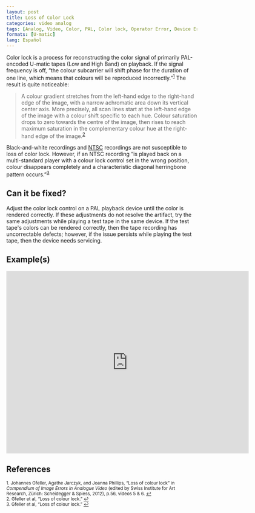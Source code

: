 ```yaml
---
layout: post
title: Loss of Color Lock
categories: video analog
tags: [Analog, Video, Color, PAL, Color lock, Operator Error, Device Error]
formats: [U-matic]
lang: Español
---
```


Color lock is a process for reconstructing the color signal of primarily PAL-encoded U-matic tapes (Low and High Band) on playback. If the signal frequency is off, “the colour subcarrier will shift phase for the duration of one line, which means that colours will be reproduced incorrectly.”<sup><a href="#fn1" id="ref1">1</a></sup> The result is quite noticeable:

<blockquote>A colour gradient stretches from the left-hand edge to the right-hand edge of the image, with a narrow achromatic area down its vertical center axis. More precisely, all scan lines start at the left-hand edge of the image with a colour shift specific to each hue. Colour saturation drops to zero towards the centre of the image, then rises to reach maximum saturation in the complementary colour hue at the right-hand edge of the image.<sup><a href="#fn2" id="ref2">2</a></sup></blockquote>  

Black-and-white recordings and [NTSC](http://en.wikipedia.org/wiki/NTSC) recordings are not susceptible to loss of color lock. However, if an NTSC recording “is played back on a multi-standard player with a colour lock control set in the wrong position, colour disappears completely and a characteristic diagonal herringbone pattern occurs.”<sup><a href="#fn3" id="ref3">3</a></sup>

## Can it be fixed?

Adjust the color lock control on a PAL playback device until the color is rendered correctly. If these adjustments do not resolve the artifact, try the same adjustments while playing a test tape in the same device. If the test tape's colors can be rendered correctly, then the tape recording has uncorrectable defects; however, if the issue persists while playing the test tape, then the device needs servicing.

## Example(s)

<iframe src="https://archive.org/embed/AVAAUmaticColorLock" width="640" height="480" frameborder="0" webkitallowfullscreen="true" mozallowfullscreen="true" allowfullscreen></iframe>

## References

<sup id="fn1">1. Johannes Gfeller, Agathe Jarczyk, and Joanna Phillips, “Loss of colour lock” in _Compendium of Image Errors in Analogue Video_ (edited by Swiss Institute for Art Research, Zürich: Scheidegger & Spiess, 2012), p.56, videos 5 & 6. <a href="#ref1" title="Jump back to footnote 1 in the text.">↩</a></sup>   
<sup id="fn2">2. Gfeller et al, “Loss of colour lock.” <a href="#ref2" title="Jump back to footnote 2 in the text.">↩</a></sup>   
<sup id="fn3">3. Gfeller et al, “Loss of colour lock.” <a href="#ref3" title="Jump back to footnote 3 in the text.">↩</a></sup>
